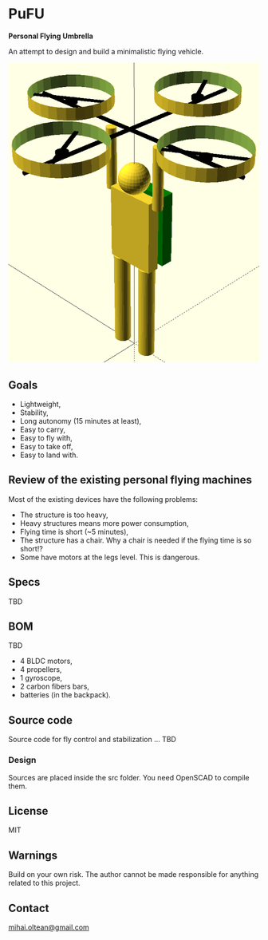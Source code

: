 # PuFU
**Personal Flying Umbrella**

An attempt to design and build a minimalistic flying vehicle.

![Personal Flying Umbrella](https://github.com/mihaioltean/pufu/blob/main/pictures/personal_flying_umbrella.png)

## Goals

* Lightweight,
* Stability,
* Long autonomy (15 minutes at least),
* Easy to carry,
* Easy to fly with,
* Easy to take off,
* Easy to land with.

## Review of the existing personal flying machines

Most of the existing devices have the following problems:

* The structure is too heavy,
* Heavy structures means more power consumption,
* Flying time is short (~5 minutes),
* The structure has a chair. Why a chair is needed if the flying time is so short!?
* Some have motors at the legs level. This is dangerous.

## Specs

TBD

## BOM

TBD

* 4 BLDC motors,
* 4 propellers,
* 1 gyroscope,
* 2 carbon fibers bars,
* batteries (in the backpack).

## Source code

Source code for fly control and stabilization ... TBD

### Design

Sources are placed inside the src folder.
You need OpenSCAD to compile them.

## License

MIT

## Warnings

Build on your own risk.
The author cannot be made responsible for anything related to this project.

## Contact

mihai.oltean@gmail.com